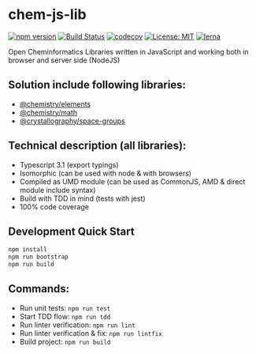 # chem-js-lib
[![npm version](https://badge.fury.io/js/%40chemistry%2Felements.svg)](https://badge.fury.io/js/%40chemistry%2Felements)
[![Build Status](https://travis-ci.com/chemistry/chem-ui-lib.svg?branch=master)](https://travis-ci.org/chemistry/chem-ui-lib)
[![codecov](https://codecov.io/gh/chemistry/chem-js-lib/branch/master/graph/badge.svg)](https://codecov.io/gh/chemistry/chem-js-lib)
[![License: MIT](https://img.shields.io/badge/License-MIT-yellow.svg)](https://opensource.org/licenses/MIT)
[![lerna](https://img.shields.io/badge/maintained%20with-lerna-cc00ff.svg)](https://lernajs.io/)

Open Cheminformatics Libraries written in JavaScript and working both in browser and server side (NodeJS)

## Solution include following libraries:
  * [@chemistry/elements](https://github.com/chemistry/chem-js-lib/tree/master/packages/elements)
  * [@chemistry/math](https://github.com/chemistry/chem-js-lib/tree/master/packages/math)
  * [@crystallography/space-groups](https://github.com/chemistry/chem-js-lib/tree/master/packages/space-groups)

## Technical description (all libraries):
  * Typescript 3.1 (export typings)
  * Isomorphic (can be used with node & with browsers)
  * Compiled as UMD module (can be used as CommonJS, AMD & direct module include syntax)
  * Build with TDD in mind (tests with jest)
  * 100% code coverage

## Development Quick Start
```bash
npm install
npm run bootstrap
npm run build
```
## Commands:
  * Run unit tests: `npm run test`
  * Start TDD flow: `npm run tdd`
  * Run linter verification: `npm run lint`
  * Run linter verification & fix: `npm run lintfix`
  * Build project: `npm run build`
